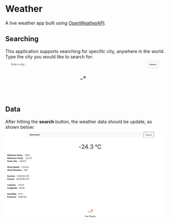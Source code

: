 # Weather
A live weather app built using [OpenWeatherAPI](https://openweathermap.org/api).

## Searching
This application supports searching for specific city, anywhere in the world. Type the city you would like to search for:
![alt text](img/searching.gif)

## Data
After hitting the **search** button, the weather data should be update, as shown below:
![alt text](img/data.png)